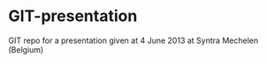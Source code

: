 GIT-presentation
================

GIT repo for a presentation given at 4 June 2013 at Syntra Mechelen (Belgium)
